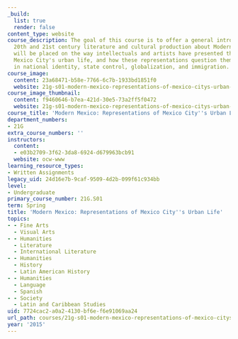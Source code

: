 ```yaml
---
_build:
  list: true
  render: false
content_type: website
course_description: The goal of this course is to offer a general introduction to
  20th and 21st century literature and cultural production about Modern Mexico. Emphasis
  will be placed on the way intellectuals and artists have presented the changes in
  Mexico City's urban life, and how these representations question themes and trends
  in national identity, state control, globalization, and immigration.
course_image:
  content: 23a68471-b58e-7766-6c7b-1933bd1851f0
  website: 21g-s01-modern-mexico-representations-of-mexico-citys-urban-life-spring-2015
course_image_thumbnail:
  content: f9460646-b7ea-421d-30e5-73a2ff5f0472
  website: 21g-s01-modern-mexico-representations-of-mexico-citys-urban-life-spring-2015
course_title: 'Modern Mexico: Representations of Mexico City''s Urban Life'
department_numbers:
- 21G
extra_course_numbers: ''
instructors:
  content:
  - e03b2709-3f62-3da8-6924-d679963bcb91
  website: ocw-www
learning_resource_types:
- Written Assignments
legacy_uid: 24d16e7b-9caf-9509-4d2b-099f61c934bb
level:
- Undergraduate
primary_course_number: 21G.S01
term: Spring
title: 'Modern Mexico: Representations of Mexico City''s Urban Life'
topics:
- - Fine Arts
  - Visual Arts
- - Humanities
  - Literature
  - International Literature
- - Humanities
  - History
  - Latin American History
- - Humanities
  - Language
  - Spanish
- - Society
  - Latin and Caribbean Studies
uid: 7724cac2-a0a2-4130-bf6e-f6e91069aa24
url_path: courses/21g-s01-modern-mexico-representations-of-mexico-citys-urban-life-spring-2015
year: '2015'
---
```

